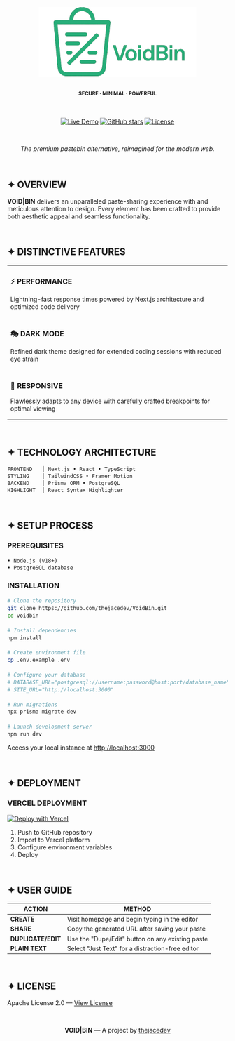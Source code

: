 <div align="center">
  <img src="public/logo_text_nbg.png" alt="VoidBin" width="360" />
  
  <h3>
    <small><small>SECURE · MINIMAL · POWERFUL</small></small>
  </h3>
  
  <br/>
  
  [![Live Demo](https://img.shields.io/badge/LIVE-DEMO-000000?style=for-the-badge)](https://voidbin.com)
  [![GitHub stars](https://img.shields.io/github/stars/thejacedev/VoidBin?style=for-the-badge&color=000000)](https://github.com/thejacedev/VoidBin/stargazers)
  [![License](https://img.shields.io/badge/LICENSE-APACHE%202.0-000000?style=for-the-badge)](LICENSE)
</div>

<br/>

<p align="center">
  <i>The premium pastebin alternative, reimagined for the modern web.</i>
</p>

<br/>

## ✦ OVERVIEW

**VOID|BIN** delivers an unparalleled paste-sharing experience with and meticulous attention to design. Every element has been crafted to provide both aesthetic appeal and seamless functionality.

<br/>

## ✦ DISTINCTIVE FEATURES

<table>
  <tr>
    <td width="50%" valign="top">
      <h3>⚡ PERFORMANCE</h3>
      <p>Lightning-fast response times powered by Next.js architecture and optimized code delivery</p>
    </td>
  </tr>
  <tr>
    <td width="50%" valign="top">
      <h3>🎭 DARK MODE</h3>
      <p>Refined dark theme designed for extended coding sessions with reduced eye strain</p>
    </td>
  </tr>
  <tr>
    <td width="50%" valign="top">
      <h3>📱 RESPONSIVE</h3>
      <p>Flawlessly adapts to any device with carefully crafted breakpoints for optimal viewing</p>
    </td>
  </tr>
</table>

<br/>

## ✦ TECHNOLOGY ARCHITECTURE

```
FRONTEND   │ Next.js • React • TypeScript  
STYLING    │ TailwindCSS • Framer Motion
BACKEND    │ Prisma ORM • PostgreSQL
HIGHLIGHT  │ React Syntax Highlighter
```

<br/>

## ✦ SETUP PROCESS

### PREREQUISITES

```
• Node.js (v18+)
• PostgreSQL database
```

### INSTALLATION

```bash
# Clone the repository
git clone https://github.com/thejacedev/VoidBin.git
cd voidbin

# Install dependencies
npm install

# Create environment file
cp .env.example .env

# Configure your database
# DATABASE_URL="postgresql://username:password@host:port/database_name"
# SITE_URL="http://localhost:3000"

# Run migrations
npx prisma migrate dev

# Launch development server
npm run dev
```

Access your local instance at [http://localhost:3000](http://localhost:3000)

<br/>

## ✦ DEPLOYMENT

### VERCEL DEPLOYMENT

[![Deploy with Vercel](https://vercel.com/button)](https://vercel.com/new/clone?repository-url=https%3A%2F%2Fgithub.com%2Fthejacedev%2FVoidBin)

1. Push to GitHub repository
2. Import to Vercel platform
3. Configure environment variables
4. Deploy

<br/>

## ✦ USER GUIDE

| ACTION | METHOD |
|--------|--------|
| **CREATE** | Visit homepage and begin typing in the editor |
| **SHARE** | Copy the generated URL after saving your paste |
| **DUPLICATE/EDIT** | Use the "Dupe/Edit" button on any existing paste |
| **PLAIN TEXT** | Select "Just Text" for a distraction-free editor |

<br/>

## ✦ LICENSE

Apache License 2.0 — [View License](LICENSE)

<br/>

<div align="center">
  <p>
    <b>VOID|BIN</b> — A project by <a href="https://github.com/thejacedev">thejacedev</a>
  </p>
</div>
